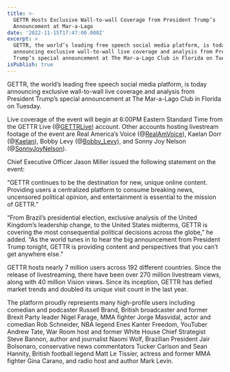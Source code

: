 ```yaml
---
title: >-
  GETTR Hosts Exclusive Wall-to-wall Coverage from President Trump’s
  Announcement at Mar-a-Lago
date: '2022-11-15T17:47:00.000Z'
excerpt: >
  GETTR, the world’s leading free speech social media platform, is today
  announcing exclusive wall-to-wall live coverage and analysis from President
  Trump’s special announcement at The Mar-a-Lago Club in Florida on Tuesday...
isPublish: true
---
```


GETTR, the world’s leading free speech social media platform, is today announcing exclusive wall-to-wall live coverage and analysis from President Trump’s special announcement at The Mar-a-Lago Club in Florida on Tuesday.

Live coverage of the event will begin at 6:00PM Eastern Standard Time from the GETTR Live (@[GETTRLive](https://gettr.com/user/GETTRLive)) account. Other accounts hosting livestream footage of the event are Real America’s Voice (@[RealAmVoice](https://gettr.com/user/RealAmVoice)), Kaelan Dorr (@[Kaelan](https://gettr.com/user/Kaelan)), Bobby Levy (@[Bobby_Levy](https://gettr.com/user/Bobby_Levy)), and Sonny Joy Nelson (@[SonnyJoyNelson](https://gettr.com/user/sonnyjoynelson)). 

Chief Executive Officer Jason Miller issued the following statement on the event: 

“GETTR continues to be the destination for new, unique online content. Providing users a centralized platform to consume breaking news, uncensored political opinion, and entertainment is essential to the mission of GETTR.”

“From Brazil’s presidential election, exclusive analysis of the United Kingdom’s leadership change, to the United States midterms, GETTR is covering the most consequential political decisions across the globe,” he added. “As the world tunes in to hear the big announcement from President Trump tonight, GETTR is providing content and perspectives that you can’t get anywhere else.”

GETTR hosts nearly 7 million users across 192 different countries. Since the release of livestreaming, there have been over 270 million livestream views, along with 40 million Vision views. Since its inception, GETTR has defied market trends and doubled its unique visit count in the last year. 

The platform proudly represents many high-profile users including comedian and podcaster Russell Brand, British broadcaster and former Brexit Party leader Nigel Farage, MMA fighter Jorge Masvidal, actor and comedian Rob Schneider, NBA legend Enes Kanter Freedom, YouTuber Andrew Tate, War Room host and former White House Chief Strategist Steve Bannon, author and journalist Naomi Wolf, Brazilian President Jair Bolsonaro, conservative news commentators Tucker Carlson and Sean Hannity, British football legend Matt Le Tissier, actress and former MMA fighter Gina Carano, and radio host and author Mark Levin.
